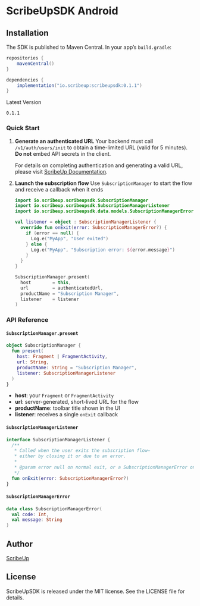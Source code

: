 # ScribeUpSDK Android

## Installation

The SDK is published to Maven Central. In your app’s `build.gradle`:

```gradle
repositories {
    mavenCentral()
}

dependencies {
    implementation("io.scribeup:scribeupsdk:0.1.1")
}
```

Latest Version
```
0.1.1
```

### Quick Start

1. **Generate an authenticated URL**
   Your backend must call `/v1/auth/users/init` to obtain a time-limited URL (valid for 5 minutes). **Do not** embed API secrets in the client.

   For details on completing authentication and generating a valid URL, please visit [ScribeUp Documentation](https://docs.scribeup.io).

2. **Launch the subscription flow**
   Use `SubscriptionManager` to start the flow and receive a callback when it ends

   ```kotlin
   import io.scribeup.scribeupsdk.SubscriptionManager
   import io.scribeup.scribeupsdk.SubscriptionManagerListener
   import io.scribeup.scribeupsdk.data.models.SubscriptionManagerError

   val listener = object : SubscriptionManagerListener {
     override fun onExit(error: SubscriptionManagerError?) {
       if (error == null) {
         Log.e("MyApp", "User exited")
       } else {
         Log.e("MyApp", "Subscription error: ${error.message}")
       }
     }
   }

   SubscriptionManager.present(
     host        = this,
     url         = authenticatedUrl,
     productName = "Subscription Manager",
     listener    = listener
   )
   ```


### API Reference

#### `SubscriptionManager.present`

```kotlin
object SubscriptionManager {
  fun present(
    host: Fragment | FragmentActivity,
    url: String,
    productName: String = "Subscription Manager",
    listener: SubscriptionManagerListener
  )
}
```

- **host**: your `Fragment` or `FragmentActivity`
- **url**: server-generated, short-lived URL for the flow
- **productName**: toolbar title shown in the UI
- **listener**: receives a single `onExit` callback

#### `SubscriptionManagerListener`

```kotlin
interface SubscriptionManagerListener {
  /**
   * Called when the user exits the subscription flow—
   * either by closing it or due to an error.
   *
   * @param error null on normal exit, or a SubscriptionManagerError on failure
   */
  fun onExit(error: SubscriptionManagerError?)
}
```

#### `SubscriptionManagerError`

```kotlin
data class SubscriptionManagerError(
  val code: Int,
  val message: String
)
```

## Author

[ScribeUp](https://scribeup.io)

## License
ScribeUpSDK is released under the MIT license. See the LICENSE file for details.
